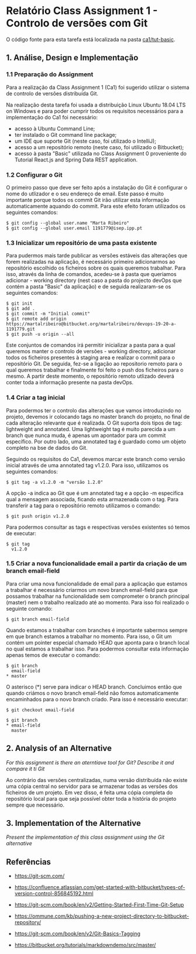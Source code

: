 # Relatório Class Assignment 1 - Controlo de versões com Git

O código fonte para esta tarefa está localizada na pasta [ca1/tut-basic](https://bitbucket.org/martalribeiro/devops-19-20-a-1191779/src/master/ca1/tut-basic/).

## 1. Análise, Design e Implementação

### 1.1 Preparação do Assignment

Para a realização da Class Assignment 1 (Ca1) foi sugerido utilizar o sistema de controlo de versões distribuída Git. 

Na realização desta tarefa foi usada a distribuição Linux Ubuntu 18.04 LTS on Windows e para poder cumprir todos os 
requisitos necessários para a implementação do Ca1 foi necessário:

  * acesso à Ubuntu Command Line;
  * ter instalado o Git command line package;
  * um IDE que suporte Git (neste caso, foi utilizado o IntelliJ);
  * acesso a um repositório remoto (neste caso, foi utilizado o Bitbucket);
  * acesso à pasta "Basic" utilizada no Class Assignment 0 proveniente do Tutorial React.js and Spring Data REST application.

### 1.2 Configurar o Git

O primeiro passo que deve ser feito após a instalação do Git é configurar o nome do utlizador e o seu endereço de email.
Este passo é muito importante porque todos os commit Git irão utilizar esta informação automaticamente aquando do commit.
Para este efeito foram utilizados os seguintes comandos:

```
$ git config --global user.name "Marta Ribeiro"
$ git config --global user.email 1191779@isep.ipp.pt
```

### 1.3 Inicializar um repositório de uma pasta existente

Para pudermos mais tarde publicar as versões estáveis das alterações que forem realizadas na aplicação, é necessário 
primeiro adicionarmos ao repositório escolhido os ficheiros sobre os quais queremos trabalhar. Para isso, através da
linha de comandos, acedeu-se à pasta que queriamos adicionar - working directory (nest caso a pasta do projecto devOps 
que contém a pasta "Basic" da aplicação) e de seguida realizaram-se os seguintes comandos:

```
$ git init
$ git add .
$ git commit -m "Initial commit"
$ git remote add origin https://martalribeiro@bitbucket.org/martalribeiro/devops-19-20-a-1191779.git
$ git push -u origin --all 
```

Este conjuntos de comandos irá permitir inicializar a pasta para a qual queremos manter o controlo de versões - working 
directory, adicionar todos os ficheiros presentes à staging area e realizar o commit para o repositório Git. De seguida,
fez-se a ligação ao repositorio remoto para o qual queremos trabalhar e finalmente foi feito o push dos ficheiros para o mesmo.
A partir deste momento, o repositório remoto utlizado deverá conter toda a informação presente na pasta devOps.

### 1.4 Criar a tag inicial 

Para podermos ter o controlo das alterações que vamos introduzindo no projeto, devemos ir colocando tags no master branch
do projeto, no final de cada alteração relevante que é realizada. O Git suporta dois tipos de tag: lightweight and 
annotated. Uma lightweight tag é muito parecida a um branch que nunca muda, é apenas um apontador para um commit específico.
Por outro lado, uma annotated tag é guardado como um objeto completo na bse de dados do Git.

Seguindo os requisitos do Ca1, devemos marcar este branch como versão inicial através de uma annotated tag v1.2.0. Para 
isso, utilizamos os seguintes comandos:

```
$ git tag -a v1.2.0 -m "versão 1.2.0"
```

A opção -a indica ao Git que é um annotated tag e a opção -m especifica qual a mensagem associada, ficando esta armazenada
com o tag. Para transferir a tag para o repositório remoto utilizamos o comando:

```
$ git push origin v1.2.0
```

Para podermos consultar as tags e respectivas versões existentes só temos de executar:

````
$ git tag
  v1.2.0
````

### 1.5 Criar a nova funcionalidade email a partir da criação de um branch email-field

Para criar uma nova funcionalidade de email para a aplicação que estamos a trabalhar é necessário criarmos um novo branch
email-field para que possamos trabalhar na funcionalidade sem comprometer o branch principal (master) nem o trabalho realizado
até ao momento. Para isso foi realizado o seguinte comando:

````
$ git branch email-field
````

Quando estamos a trabalhar com branches é importante sabermos sempre em que branch estamos a trabalhar no momento. Para 
isso, o Git um contém um pointer especial chamado HEAD que aponta para o branch local no qual estamos a trabalhar isso.
Para podermos consultar esta informação apenas temos de executar o comando:

````
$ git branch
  email-field
* master
````

O asterisco (*) serve para indicar o HEAD branch. Concluimos então que quando criámos o novo branch email-field não fomos
automaticamente encaminhados para o novo branch criado. Para isso é necessário executar:

````
$ git checkout email-field

$ git branch
* email-field
  master
````

## 2. Analysis of an Alternative

*For this assignment is there an aterntiave tool for Git? Describe it and compare it ti Git*

Ao contrário das versões centralizadas, numa versão distribuída não existe uma cópia central no servidor para se armazenar todas as versões
dos ficheiros de um projeto. Em vez disso, é feita uma cópia completa do repositório local para que seja possível obter toda a
história do projeto sempre que necessário.

## 3. Implementation of the Alternative

*Present the implementation of this class assignment using the Git alternative*


## Referências
* https://git-scm.com/
* https://confluence.atlassian.com/get-started-with-bitbucket/types-of-version-control-856845192.html
* https://git-scm.com/book/en/v2/Getting-Started-First-Time-Git-Setup
* https://ommune.com/kb/pushing-a-new-project-directory-to-bitbucket-repository/
* https://git-scm.com/book/en/v2/Git-Basics-Tagging




* https://bitbucket.org/tutorials/markdowndemo/src/master/

